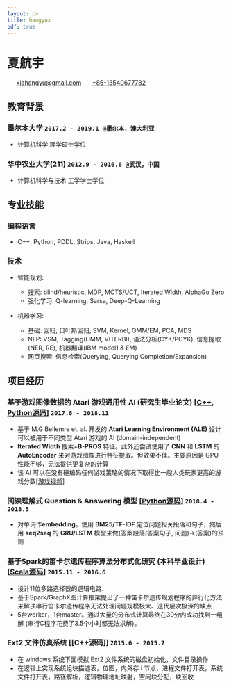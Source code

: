 ```yaml
---
layout: cv
title: hangyux
pdf: true
---
```

# 夏航宇

<div id="webaddress">
<i class="fi-mail" style="margin-left:1em"></i>
<a href="xiahangyu@gmail.com" style="margin-left:0.5em">xiahangyu@gmail.com</a>
<i class="fi-telephone" style="margin-left:1em"></i>
  <a href="xiahangyu@gmail.com" style="margin-left:0.5em">+86-13540677782</a>
</div>

## 教育背景
### 墨尔本大学 `2017.2 - 2019.1 @墨尔本，澳大利亚`
* 计算机科学 理学硕士学位
  
### 华中农业大学(211) `2012.9 - 2016.6 @武汉，中国`
* 计算机科学与技术 工学学士学位

## 专业技能

### 编程语言
* C++, Python, PDDL, Strips, Java, Haskell
  
### 技术
* 智能规划:
    * 搜索: blind/heuristic, MDP, MCTS/UCT, Iterated Width, AlphaGo Zero
    * 强化学习: Q-learning, Sarsa, Deep-Q-Learning  
  
* 机器学习: 
    * 基础: 回归, 贝叶斯回归, SVM, Kernel, GMM/EM, PCA, MDS
    * NLP: VSM, Tagging(HMM, VITERBI), 语法分析(CYK/PCYK), 信息提取(NER, RE), 机器翻译(IBM model1 & EM)
    * 网页搜索: 信息检索(Querying, Querying Completion/Expansion)

## 项目经历
### **基于游戏图像数据的 Atari 游戏通用性 AI (研究生毕业论文)** [[C++, Python源码](https://github.com/xiahangyu/ALE-Atari-Width)] `2017.8 - 2018.11`
  * 基于 M.G Bellemre et. al. 开发的 **Atari Learning Environment (ALE)** 设计可以被用于不同类型 Atari 游戏的 AI (domain-independent)
  * **Iterated Width** 搜索+**B-PROS** 特征。此外还尝试使用了 **CNN** 和 **LSTM** 的 **AutoEncoder** 来对游戏图像进行特征提取。但效果不佳。主要原因是 GPU 性能不够，无法提供更复杂的计算
  * 该 AI 可以在没有硬编码任何游戏策略的情况下取得比一般人类玩家更高的游戏分数[[游戏视频](https://www.youtube.com/channel/UC9QnDPExehDjGwc428EXnyg/playlists)]

### **阅读理解式 Question & Answering 模型** [[Python源码](https://github.com/xiahangyu/Question-Answering)] `2018.4 - 2018.5`
  * 对单词作**embedding**。使用 **BM25/TF-IDF** 定位问题相关段落和句子，然后用 **seq2seq** 的 **GRU/LSTM** 模型来做(答案段落/答案句子, 问题)->(答案)的预测

### **基于Spark的笛卡尔遗传程序算法分布式化研究 (本科毕业设计)** [[Scala源码](https://github.com/xiahangyu/Spark-CGP)] `2015.11 - 2016.6`
  * 设计11位多路选择器的逻辑电路. 
  * 基于Spark/GraphX图计算框架提出了一种笛卡尔遗传规划程序的并行化方法来解决串行笛卡尔遗传程序无法处理问题规模极大、迭代层次极深的缺点
  * 5台worker，1台master。通过大量的分布式计算最终在30分内成功找到一组解 (串行C程序花费了3.5个小时都无法求解)。

### **Ext2 文件仿真系统 [[C++源码]]** `2015.6 - 2015.7`
  * 在 windows 系统下面模拟 Ext2 文件系统的磁盘初始化，文件目录操作
  * 在逻辑上实现系统组块描述表，位图，内外存 i 节点，进程文件打开表，系统文件打开表，路径解析，逻辑物理地址映射，空闲块分配，块回收

<!-- ### Footer

Last updated: Nov 2018 -->
